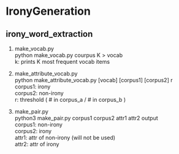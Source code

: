 # IronyGeneration
## irony_word_extraction
  1. make_vocab.py  
    python make_vocab.py courpus K > vocab  
    k: prints K most frequent vocab items
    
  2. make_attribute_vocab.py  
    python make_attribute_vocab.py [vocab] [corpus1] [corpus2] r  
    corpus1: irony  
    corpus2: non-irony  
    r: threshold ( # in corpus_a  / # in corpus_b )  
  
  3. make_pair.py  
    python3 make_pair.py corpus1 corpus2 attr1 attr2 output  
    corpus1: non-irony  
    corpus2: irony  
    attr1: attr of non-irony (will not be used)  
    attr2: attr of irony  
